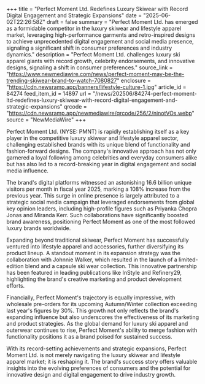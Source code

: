 +++
title = "Perfect Moment Ltd. Redefines Luxury Skiwear with Record Digital Engagement and Strategic Expansions"
date = "2025-06-02T22:26:58Z"
draft = false
summary = "Perfect Moment Ltd. has emerged as a formidable competitor in the luxury skiwear and lifestyle apparel market, leveraging high-performance garments and retro-inspired designs to achieve unprecedented digital engagement and social media presence, signaling a significant shift in consumer preferences and industry dynamics."
description = "Perfect Moment Ltd. challenges luxury ski apparel giants with record growth, celebrity endorsements, and innovative designs, signaling a shift in consumer preferences."
source_link = "https://www.newmediawire.com/news/perfect-moment-may-be-the-trending-skiwear-brand-to-watch-7080827"
enclosure = "https://cdn.newsramp.app/banners/lifestyle-culture-1.jpg"
article_id = 84274
feed_item_id = 14897
url = "/news/202506/84274-perfect-moment-ltd-redefines-luxury-skiwear-with-record-digital-engagement-and-strategic-expansions"
qrcode = "https://cdn.newsramp.app/newmediawire/qrcode/256/2/ninotVOs.webp"
source = "NewMediaWire"
+++

<p>Perfect Moment Ltd. (NYSE: PMNT) is rapidly establishing itself as a key player in the competitive luxury skiwear and lifestyle apparel sector, challenging established brands with its unique blend of functionality and fashion-forward designs. The company's innovative approach has not only garnered a loyal following among celebrities and everyday consumers alike but has also led to a record-breaking year in digital engagement and social media influence.</p><p>The brand's digital platforms witnessed an astonishing 16.6 billion unique visitors per month in fiscal year 2025, marking a 108% increase from the previous year. This surge in online presence is largely attributed to a strategic social media campaign that leveraged endorsements from global key opinion leaders, including high-profile figures such as Priyanka Chopra Jonas and Miranda Kerr. Such collaborations have significantly boosted brand awareness, positioning Perfect Moment as one of the most followed luxury brands worldwide.</p><p>Expanding beyond traditional skiwear, Perfect Moment has successfully ventured into lifestyle apparel and accessories, further diversifying its product lineup. A standout moment in its expansion strategy was the collaboration with Johnnie Walker, which resulted in the launch of a limited-edition blend and a capsule ski wear collection. This innovative partnership has been featured in leading publications like InStyle and Refinery29, highlighting the brand's creative marketing and product development efforts.</p><p>Financially, Perfect Moment's trajectory is equally impressive, with wholesale pre-orders for its upcoming Autumn/Winter collection exceeding last year's figures by 30%. This growth not only reflects the brand's expanding influence but also underscores the effectiveness of its marketing and product strategies. As the global demand for luxury ski apparel and outerwear continues to rise, Perfect Moment's ability to merge fashion with functionality positions it as a brand poised for sustained success.</p><p>With its record-setting achievements and strategic expansions, Perfect Moment Ltd. is not merely navigating the luxury skiwear and lifestyle apparel market; it is reshaping it. The brand's success story offers valuable insights into the evolving preferences of consumers and the potential for innovative design and digital engagement to drive industry growth.</p>